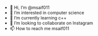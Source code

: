 - 👋 Hi, I’m @msaif011
- 👀 I’m interested in computer science
- 🌱 I’m currently learning c++
- 💞️ I’m looking to collaborate on Instagram
- 📫 How to reach me msaif011

<!---
msaif011/msaif011 is a ✨ special ✨ repository because its `README.md` (this file) appears on your GitHub profile.
You can click the Preview link to take a look at your changes.
--->
